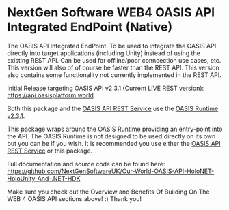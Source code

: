 ﻿# NextGen Software WEB4 OASIS API Integrated EndPoint (Native)

The OASIS API Integrated EndPoint. To be used to integrate the OASIS API directly into target applications (including Unity) instead of using the existing REST API. Can be used for offline/poor conncection use cases, etc. This version will also of of course be faster than the REST API. This version also contains some functionality not currently implemented in the REST API.

Initial Release targeting OASIS API v2.3.1 (Current LIVE REST version): \
https://api.oasisplatform.world

Both this package and the [OASIS API REST Service](https://api.oasisplatform.world) use the [OASIS Runtime v2.3.1](https://github.com/NextGenSoftwareUK/Our-World-OASIS-API-HoloNET-HoloUnity-And-.NET-HDK/releases/tag/OASIS-Runtime-v2.3.1).

This package wraps around the OASIS Runtime providing an entry-point into the API. The OASIS Runtime is not designed to be used directly on its own but you can be if you wish. It is recommended you use either the [OASIS API REST Service](https://api.oasisplatform.world) or this package.

Full documentation and source code can be found here: \
https://github.com/NextGenSoftwareUK/Our-World-OASIS-API-HoloNET-HoloUnity-And-.NET-HDK

Make sure you check out the Overview and Benefits Of Building On The WEB 4 OASIS API sections above! :) Thank you!